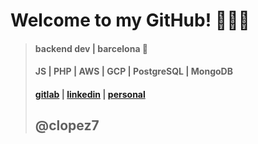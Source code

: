 # Welcome to my GitHub! 👨🏽‍💻

>  #### backend dev | barcelona 📍
>  #### JS | PHP | AWS | GCP | PostgreSQL | MongoDB
>  #### [gitlab](www.gitlab.com/clopez12) | [linkedin](https://www.linkedin.com/in/celopez12) | [personal](https://clopez7.github.io)
>
>  ## @clopez7

